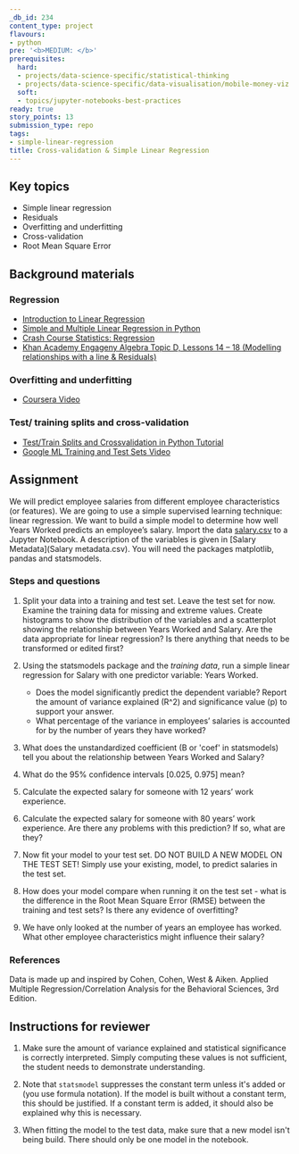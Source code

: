 ```yaml
---
_db_id: 234
content_type: project
flavours:
- python
pre: '<b>MEDIUM: </b>'
prerequisites:
  hard:
  - projects/data-science-specific/statistical-thinking
  - projects/data-science-specific/data-visualisation/mobile-money-viz
  soft:
  - topics/jupyter-notebooks-best-practices
ready: true
story_points: 13
submission_type: repo
tags:
- simple-linear-regression
title: Cross-validation & Simple Linear Regression
---
```


## Key topics

- Simple linear regression
- Residuals
- Overfitting and underfitting
- Cross-validation
- Root Mean Square Error

## Background materials

### Regression

- [Introduction to Linear Regression](https://github.com/justmarkham/DAT4/blob/master/notebooks/08_linear_regression.ipynb)
- [Simple and Multiple Linear Regression in Python](https://towardsdatascience.com/simple-and-multiple-linear-regression-in-python-c928425168f9)
- [Crash Course Statistics: Regression](https://youtu.be/WWqE7YHR4Jc)
- [Khan Academy Engageny Algebra Topic D, Lessons 14 – 18 (Modelling relationships with a line & Residuals)](https://www.khanacademy.org/math/engageny-alg-1/alg1-2/alg1-2d-modeling-relationships-line/v/fitting-a-line-to-data)

### Overfitting and underfitting

- [Coursera Video](https://www.coursera.org/lecture/python-machine-learning/overfitting-and-underfitting-fVStr)

### Test/ training splits and cross-validation

- [Test/Train Splits and Crossvalidation in Python Tutorial](https://towardsdatascience.com/train-test-split-and-cross-validation-in-python-80b61beca4b6)
- [Google ML Training and Test Sets Video](https://developers.google.com/machine-learning/crash-course/training-and-test-sets/video-lecture)

## Assignment

We will predict employee salaries from different employee characteristics (or features).
We are going to use a simple supervised learning technique: linear regression. We want to build a simple model to determine how well Years Worked predicts an employee’s salary.
Import the data [salary.csv](salary.csv) to a Jupyter Notebook. A description of the variables is given in [Salary Metadata](Salary metadata.csv). You will need the packages matplotlib, pandas and statsmodels.

### Steps and questions

1. Split your data into a training and test set. Leave the test set for now. Examine the training data for missing and extreme values. Create histograms to show the distribution of the variables and a scatterplot showing the relationship between Years Worked and Salary. Are the data appropriate for linear regression? Is there anything that needs to be transformed or edited first?

2. Using the statsmodels package and the _training data_, run a simple linear regression for Salary with one predictor variable: Years Worked.
   - Does the model significantly predict the dependent variable? Report the amount of variance explained (R^2) and significance value (p) to support your answer.
   - What percentage of the variance in employees’ salaries is accounted for by the number of years they have worked?

3. What does the unstandardized coefficient (B or 'coef' in statsmodels) tell you about the relationship between Years Worked and Salary?

4. What do the 95% confidence intervals [0.025, 0.975] mean?

5. Calculate the expected salary for someone with 12 years’ work experience.

6. Calculate the expected salary for someone with 80 years’ work experience. Are there any problems with this prediction? If so, what are they?

7. Now fit your model to your test set. DO NOT BUILD A NEW MODEL ON THE TEST SET! Simply use your existing, model, to predict salaries in the test set.

8. How does your model compare when running it on the test set - what is the difference in the Root Mean Square Error (RMSE) between the training and test sets? Is there any evidence of overfitting?

9. We have only looked at the number of years an employee has worked. What other employee characteristics might influence their salary?

### References

Data is made up and inspired by Cohen, Cohen, West & Aiken. Applied Multiple Regression/Correlation Analysis for the Behavioral Sciences, 3rd Edition.

## Instructions for reviewer

1. Make sure the amount of variance explained and statistical significance is correctly interpreted. Simply computing these values is not sufficient, the student needs to demonstrate understanding.

2. Note that `statsmodel` suppresses the constant term unless it's added or (you use formula notation). If the model is built without a constant term, this should be justified. If a constant term is added, it should also be explained why this is necessary.

3. When fitting the model to the test data, make sure that a new model isn't being build. There should only be one model in the notebook.
